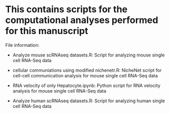# This contains scripts for the computational analyses performed for this manuscript

File information:

- Analyze mouse scRNAseq datasets.R: Script for analyzing mouse single cell RNA-Seq data


- cellular communiations using modified nichenetr.R: NicheNet script for cell-cell communication analysis for mouse single cell RNA-Seq data


- RNA velocity of only Hepatocyte.ipynb: Python script for RNA velocity analysis for mouse single cell RNA-Seq data


- Analyze human scRNAseq datasets.R: Script for analyzing human single cell RNA-Seq data
